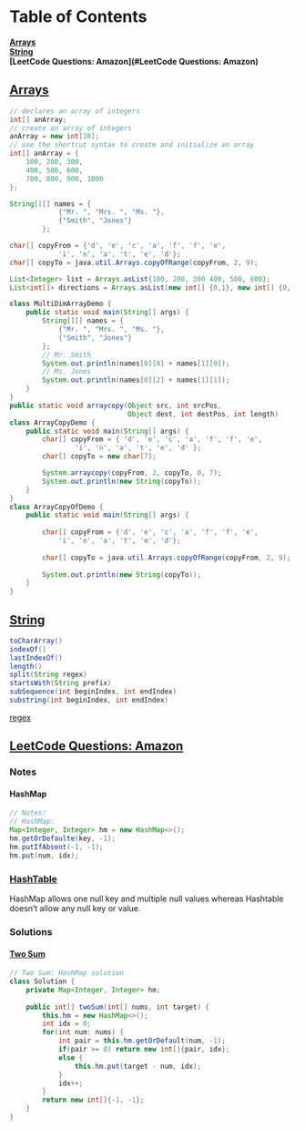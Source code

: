 # Table of Contents
**[Arrays](#Arrays)**<br>
**[String](#String)**<br>
**[LeetCode Questions: Amazon](#LeetCode Questions: Amazon)**<br>

## [Arrays](https://docs.oracle.com/javase/tutorial/java/nutsandbolts/arrays.html)
```java
// declares an array of integers
int[] anArray;
// create an array of integers
anArray = new int[10];
// use the shortcut syntax to create and initialize an array
int[] anArray = { 
    100, 200, 300,
    400, 500, 600, 
    700, 800, 900, 1000
};

String[][] names = {
            {"Mr. ", "Mrs. ", "Ms. "},
            {"Smith", "Jones"}
        };

char[] copyFrom = {'d', 'e', 'c', 'a', 'f', 'f', 'e',
            'i', 'n', 'a', 't', 'e', 'd'};
char[] copyTo = java.util.Arrays.copyOfRange(copyFrom, 2, 9);

List<Integer> list = Arrays.asList{100, 200, 300 400, 500, 600};
List<int[]> directions = Arrays.asList(new int[] {0,1}, new int[] {0, -1}, new int[] {1, 0}, new int[] {-1, 0}); 

class MultiDimArrayDemo {
    public static void main(String[] args) {
        String[][] names = {
            {"Mr. ", "Mrs. ", "Ms. "},
            {"Smith", "Jones"}
        };
        // Mr. Smith
        System.out.println(names[0][0] + names[1][0]);
        // Ms. Jones
        System.out.println(names[0][2] + names[1][1]);
    }
}
public static void arraycopy(Object src, int srcPos,
                             Object dest, int destPos, int length)
class ArrayCopyDemo {
    public static void main(String[] args) {
        char[] copyFrom = { 'd', 'e', 'c', 'a', 'f', 'f', 'e',
			    'i', 'n', 'a', 't', 'e', 'd' };
        char[] copyTo = new char[7];

        System.arraycopy(copyFrom, 2, copyTo, 0, 7);
        System.out.println(new String(copyTo));
    }
}
class ArrayCopyOfDemo {
    public static void main(String[] args) {
        
        char[] copyFrom = {'d', 'e', 'c', 'a', 'f', 'f', 'e',
            'i', 'n', 'a', 't', 'e', 'd'};
            
        char[] copyTo = java.util.Arrays.copyOfRange(copyFrom, 2, 9);
        
        System.out.println(new String(copyTo));
    }
}
```

## [String](https://docs.oracle.com/javase/8/docs/api/java/lang/String.html)
```java
toCharArray()
indexOf()
lastIndexOf()
length()
split(String regex)
startsWith(String prefix)
subSequence(int beginIndex, int endIndex)
substring(int beginIndex, int endIndex)
```
[regex](https://docs.oracle.com/javase/8/docs/api/java/util/regex/Pattern.html#sum)

## [LeetCode Questions: Amazon](https://leetcode.com/explore/interview/card/amazon/76/array-and-strings/)

### Notes
#### HashMap
```java
// Notes:
// HashMap:
Map<Integer, Integer> hm = new HashMap<>();
hm.getOrDefaulte(key, -1);
hm.putIfAbsent(-1, -1);
hm.put(num, idx);

```
### [HashTable](https://www.geeksforgeeks.org/differences-between-hashmap-and-hashtable-in-java/)
HashMap allows one null key and multiple null values whereas Hashtable doesn’t allow any null key or value.


### Solutions
#### [Two Sum](https://leetcode.com/explore/interview/card/amazon/76/array-and-strings/508/)
```java
// Two Sum: HashMap solution
class Solution {
    private Map<Integer, Integer> hm;
    
    public int[] twoSum(int[] nums, int target) {
        this.hm = new HashMap<>();
        int idx = 0;
        for(int num: nums) {
            int pair = this.hm.getOrDefault(num, -1);
            if(pair >= 0) return new int[]{pair, idx};
            else {
                this.hm.put(target - num, idx);
            }
            idx++;
        }
        return new int[]{-1, -1};
    }
}
```
